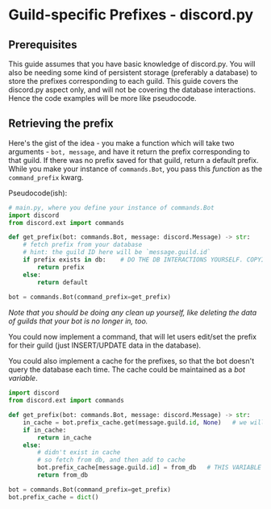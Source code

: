 # Guild-specific Prefixes - discord.py

## Prerequisites
This guide assumes that you have basic knowledge of discord.py. 
You will also be needing some kind of persistent storage (preferably a database) to store the prefixes corresponding to each guild. This guide covers the discord.py aspect only, and will not be covering the database interactions. Hence the code examples will be more like pseudocode.

## Retrieving the prefix
Here's the gist of the idea - you make a function which will take two arguments - `bot, message`, and have it return the prefix corresponding to that guild. If there was no prefix saved for that guild, return a default prefix.
While you make your instance of `commands.Bot`, you pass this _function_ as the `command_prefix` kwarg.

Pseudocode(ish):
```py
# main.py, where you define your instance of commands.Bot
import discord
from discord.ext import commands

def get_prefix(bot: commands.Bot, message: discord.Message) -> str:
    # fetch prefix from your database
    # hint: the guild ID here will be `message.guild.id`
    if prefix exists in db:    # DO THE DB INTERACTIONS YOURSELF. COPYING THIS WILL GIVE YOU ERRORS.
        return prefix
    else:
        return default
        
bot = commands.Bot(command_prefix=get_prefix)
```
_Note that you should be doing any clean up yourself, like deleting the data of guilds that your bot is no longer in, too._

You could now implement a command, that will let users edit/set the prefix for their guild (just INSERT/UPDATE data in the database).

You could also implement a cache for the prefixes, so that the bot doesn't query the database each time.
The cache could be maintained as a _bot variable_.

```py
import discord
from discord.ext import commands

def get_prefix(bot: commands.Bot, message: discord.Message) -> str:
    in_cache = bot.prefix_cache.get(message.guild.id, None)   # we will create the cache variable later down
    if in_cache:
        return in_cache
    else:
        # didn't exist in cache
        # so fetch from db, and then add to cache
        bot.prefix_cache[message.guild.id] = from_db   # THIS VARIABLE DOESN'T EXIST. YOU HAVE TO IMPLEMENT THE DB INTERACTIONS YOURSELF.
        return from_db

bot = commands.Bot(command_prefix=get_prefix)
bot.prefix_cache = dict()
```
